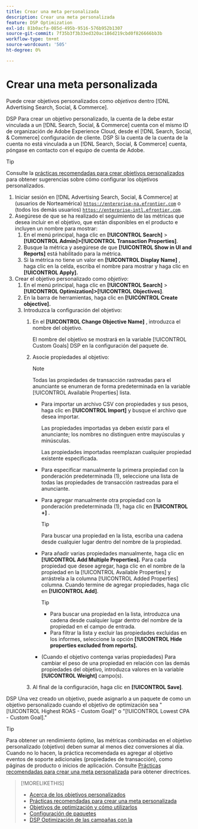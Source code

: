 ```yaml
---
title: Crear una meta personalizada
description: Crear una meta personalizada
feature: DSP Optimization
exl-id: 81b0acfa-085d-495b-9516-576b952b1307
source-git-commit: 7f35b3f3b33ed320ac186d219cbd0f826666bb3b
workflow-type: tm+mt
source-wordcount: '505'
ht-degree: 0%

---
```


# Crear una meta personalizada

Puede crear objetivos personalizados como *objetivos* dentro [!DNL Advertising Search, Social, & Commerce].

DSP Para crear un objetivo personalizado, la cuenta de la debe estar vinculada a un [!DNL Search, Social, & Commerce] cuenta con el mismo ID de organización de Adobe Experience Cloud, desde el [!DNL Search, Social, & Commerce] configuración de cliente. DSP Si la cuenta de la cuenta de la cuenta no está vinculada a un [!DNL Search, Social, & Commerce] cuenta, póngase en contacto con el equipo de cuenta de Adobe.

>[!TIP]
>
>Consulte la [prácticas recomendadas para crear objetivos personalizados](custom-goal-best-practices.md) para obtener sugerencias sobre cómo configurar los objetivos personalizados.

1. Iniciar sesión en [!DNL Advertising Search, Social, & Commerce] at (usuarios de Norteamérica) [`https://enterprise-na.efrontier.com`](https://enterprise-na.efrontier.com) o (todos los demás usuarios) [`https://enterprise-intl.efrontier.com`](https://enterprise-intl.efrontier.com).
1. Asegúrese de que se ha realizado el seguimiento de las métricas que desea incluir en el objetivo, que están disponibles en el producto e incluyen un nombre para mostrar:
   1. En el menú principal, haga clic en **[!UICONTROL Search]** > **[!UICONTROL Admin]>[!UICONTROL Transaction Properties]**.
   1. Busque la métrica y asegúrese de que **[!UICONTROL Show in UI and Reports]** está habilitado para la métrica.
   1. Si la métrica no tiene un valor en **[!UICONTROL Display Name]** , haga clic en la celda, escriba el nombre para mostrar y haga clic en **[!UICONTROL Apply].**
1. Crear el objetivo personalizado como *objetivo*:
   1. En el menú principal, haga clic en **[!UICONTROL Search]** > **[!UICONTROL Optimization]>[!UICONTROL Objectives]**.
   1. En la barra de herramientas, haga clic en **[!UICONTROL Create objective].**
   1. Introduzca la configuración del objetivo:
      1. En el **[!UICONTROL Change Objective Name]** , introduzca el nombre del objetivo.

         El nombre del objetivo se mostrará en la variable [!UICONTROL Custom Goals] DSP en la configuración del paquete de.

      1. Asocie propiedades al objetivo:

         >[!NOTE]
         >
         > Todas las propiedades de transacción rastreadas para el anunciante se enumeran de forma predeterminada en la variable [!UICONTROL Available Properties] lista.

         * Para importar un archivo CSV con propiedades y sus pesos, haga clic en **[!UICONTROL Import]** y busque el archivo que desea importar.

            Las propiedades importadas ya deben existir para el anunciante; los nombres no distinguen entre mayúsculas y minúsculas.

            Las propiedades importadas reemplazan cualquier propiedad existente especificada.

         * Para especificar manualmente la primera propiedad con la ponderación predeterminada (1), seleccione una lista de todas las propiedades de transacción rastreadas para el anunciante.

         * Para agregar manualmente otra propiedad con la ponderación predeterminada (1), haga clic en **[!UICONTROL +]** .

            >[!TIP]
            >
            > Para buscar una propiedad en la lista, escriba una cadena desde cualquier lugar dentro del nombre de la propiedad.

         * Para añadir varias propiedades manualmente, haga clic en **[!UICONTROL Add Multiple Properties].** Para cada propiedad que desee agregar, haga clic en el nombre de la propiedad en la [!UICONTROL Available Properties] y arrástrela a la columna [!UICONTROL Added Properties] columna. Cuando termine de agregar propiedades, haga clic en **[!UICONTROL Add]**.

            >[!TIP]
            >
            >* Para buscar una propiedad en la lista, introduzca una cadena desde cualquier lugar dentro del nombre de la propiedad en el campo de entrada.
            >* Para filtrar la lista y excluir las propiedades excluidas en los informes, seleccione la opción **[!UICONTROL Hide properties excluded from reports].**


         * (Cuando el objetivo contenga varias propiedades) Para cambiar el peso de una propiedad en relación con las demás propiedades del objetivo, introduzca valores en la variable **[!UICONTROL Weight]** campo(s).
      1. Al final de la configuración, haga clic en **[!UICONTROL Save]**.


DSP Una vez creado un objetivo, puede asignarlo a un paquete de como un objetivo personalizado cuando el objetivo de optimización sea &quot;[!UICONTROL Highest ROAS - Custom Goal]&quot; o &quot;[!UICONTROL Lowest CPA - Custom Goal].&quot;

>[!TIP]
>
>Para obtener un rendimiento óptimo, las métricas combinadas en el objetivo personalizado (objetivo) deben sumar al menos diez conversiones al día. Cuando no lo hacen, la práctica recomendada es agregar al objetivo eventos de soporte adicionales (propiedades de transacción), como páginas de producto o inicios de aplicación. Consulte [Prácticas recomendadas para crear una meta personalizada](custom-goal-best-practices.md) para obtener directrices.

>[!MORELIKETHIS]
>
>* [Acerca de los objetivos personalizados](custom-goal-about.md)
>* [Prácticas recomendadas para crear una meta personalizada](custom-goal-best-practices.md)
>* [Objetivos de optimización y cómo utilizarlos](optimization-goals.md)
>* [Configuración de paquetes](/help/dsp/campaign-management/packages/package-settings.md)
> * [DSP Optimización de las campañas con la](optimization-how-dsp-optimizes-campaigns.md)

